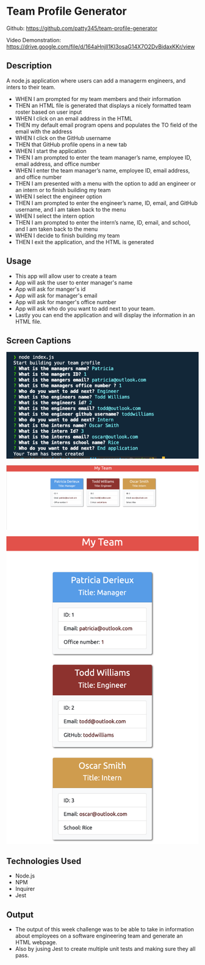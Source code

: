 # Team Profile Generator
Github: https://github.com/patty345/team-profile-generator

Video Demonstration: https://drive.google.com/file/d/164aHnjll1KI3osaG14X7O2DvBidaxKKr/view

## Description

A node.js application where users can add a managerm engineers, and inters to their team. 

- WHEN I am prompted for my team members and their information
- THEN an HTML file is generated that displays a nicely formatted team roster based on user input
- WHEN I click on an email address in the HTML
- THEN my default email program opens and populates the TO field of the email with the address
- WHEN I click on the GitHub username
- THEN that GitHub profile opens in a new tab
- WHEN I start the application
- THEN I am prompted to enter the team manager’s name, employee ID, email address, and office number
- WHEN I enter the team manager’s name, employee ID, email address, and office number
- THEN I am presented with a menu with the option to add an engineer or an intern or to finish building my team
- WHEN I select the engineer option
- THEN I am prompted to enter the engineer’s name, ID, email, and GitHub username, and I am taken back to the menu
- WHEN I select the intern option
- THEN I am prompted to enter the intern’s name, ID, email, and school, and I am taken back to the menu
- WHEN I decide to finish building my team
- THEN I exit the application, and the HTML is generated

## Usage
- This app will allow user to create a team 
- App will ask the user to enter manager's name
- App will ask for manger's id
- App will ask for manager's email
- App will ask for manger's office number
- App will ask who do you want to add next to your team. 
- Lastly you can end the application and will display the information in an HTML file.

## Screen Captions

![Terminal App](/images/terminalApp.png)

![Landing HTMl](/images/landingHTML.png)

![Mobile Screen](/images/mobileScreen.png)

## Technologies Used

- Node.js
- NPM
- Inquirer
- Jest

## Output

- The output of this week challenge was to be able to take in information about employees on a software engineering team and generate an HTML webpage.
- Also by jusing Jest to create multiple unit tests and making sure they all pass. 